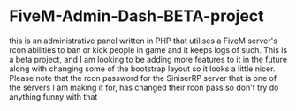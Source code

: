 # FiveM-Admin-Dash-BETA-project
this is an administrative panel written in PHP that utilises a FiveM server's rcon abilities to ban or kick people in game and it keeps logs of such. This is a beta project, and I am looking to be adding more features to it in the future along with changing some of the bootstrap layout so it looks a little nicer.  Please note that the rcon password for the SiniserRP server that is one of the servers I am making it for, has changed their rcon pass so don't try do anything funny with that
